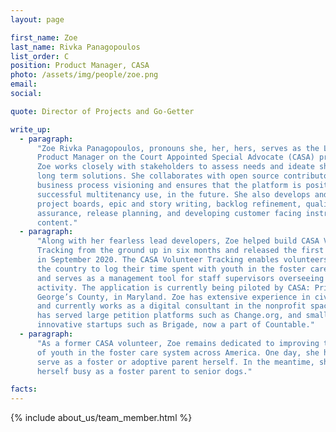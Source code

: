 ```yaml
---
layout: page

first_name: Zoe
last_name: Rivka Panagopoulos
list_order: C
position: Product Manager, CASA
photo: /assets/img/people/zoe.png
email:
social:

quote: Director of Projects and Go-Getter

write_up:
  - paragraph:
      "Zoe Rivka Panagopoulos, pronouns she, her, hers, serves as the Lead
      Product Manager on the Court Appointed Special Advocate (CASA) project.
      Zoe works closely with stakeholders to assess needs and ideate short and
      long term solutions. She collaborates with open source contributors on
      business process visioning and ensures that the platform is positioned for
      successful multitenancy use, in the future. She also develops and manages
      project boards, epic and story writing, backlog refinement, quality
      assurance, release planning, and developing customer facing instructional
      content."
  - paragraph:
      "Along with her fearless lead developers, Zoe helped build CASA Volunteer
      Tracking from the ground up in six months and released the first version
      in September 2020. The CASA Volunteer Tracking enables volunteers across
      the country to log their time spent with youth in the foster care system,
      and serves as a management tool for staff supervisors overseeing volunteer
      activity. The application is currently being piloted by CASA: Prince
      George’s County, in Maryland. Zoe has extensive experience in civic tech,
      and currently works as a digital consultant in the nonprofit space. She
      has served large petition platforms such as Change.org, and small,
      innovative startups such as Brigade, now a part of Countable."
  - paragraph:
      "As a former CASA volunteer, Zoe remains dedicated to improving the lives
      of youth in the foster care system across America. One day, she hopes to
      serve as a foster or adoptive parent herself. In the meantime, she keeps
      herself busy as a foster parent to senior dogs."

facts:
---
```


{% include about_us/team_member.html %}
